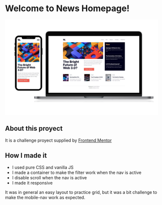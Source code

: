 # Welcome to News Homepage!

![Screenshot of the page](./assets/desktop-mobile.png)

## About this proyect

It is a challenge proyect supplied by <a href="https://www.frontendmentor.io/profile/SantiNakc">Frontend Mentor</a>

## How I made it

- I used pure CSS and vanilla JS
- I made a container to make the filter work when the nav is active
- I disable scroll when the nav is active
- I made it responsive

It was in general an easy layout to practice grid, but it was a bit challenge to make the mobile-nav work as expected.

